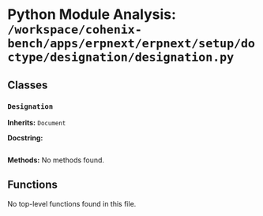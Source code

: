 # Python Module Analysis: `/workspace/cohenix-bench/apps/erpnext/erpnext/setup/doctype/designation/designation.py`

## Classes

### `Designation`
**Inherits:** `Document`


**Docstring:**
```

```

**Methods:**
No methods found.




## Functions

No top-level functions found in this file.
